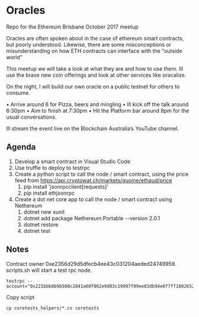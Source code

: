 # Oracles
Repo for the Ethereum Brisbane October 2017 meetup

Oracles are often spoken about in the case of ethereum smart contracts, but poorly understood.  Likewise, there are some misconceptions or misunderstanding on how ETH contracts can interface with the "outside world"

This meetup we will take a look at what they are and how to use them. Ill use the brave new coin offerings and look at other services like oracalize.

On the night, I will build our own oracle on a public testnet for others to consume.

• Arrive around 6 for Pizza, beers and mingling
• Ill kick off the talk around 6:30pm
• Aim to finish at 7:30pm
• Hit the Platform bar around 8pm for the usual conversations.

Ill stream the event live on the Blockchain Australia’s YouTube channel.

## Agenda

1. Develop a smart contract in Visual Studio Code
2. Use truffle to deploy to testrpc
3. Create a python script to call the node / smart contract, using the price feed from https://api.cryptowat.ch/markets/quoine/ethaud/price
    1. pip install 'jsonrpcclient[requests]'
    2. pip install ethjsonrpc
4.  Create a dot net core app to call the node / smart contract using Nethereum
    1. dotnet new xunit
    2. dotnet add package Nethereum.Portable --version 2.0.1
    3. dotnet restore
    4. dotnet test

## Notes
Contract owner 0xe2356d29d5dfecb4ee43c031204aeded24749959.  scripts.sh will start a test rpc node.
```
testrpc --account="0x221bbb8b9b508c2841a60f862e9d03c19997f99ee83db94e077ff180265247,100000000000000000000"
```

Copy script
```
cp coretests_helpers/*.cs coretests
```
